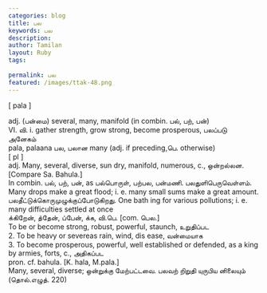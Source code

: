 ```yaml
---
categories: blog
title: பல
keywords: பல
description: 
author: Tamilan
layout: Ruby
tags: 
 
permalink: பல
featured: /images/ttak-48.png
---
```

  
[ pala ]  
  
adj. (பன்மை) several, many, manifold (in combin. பல், பற், பன்)  
VI. வி. i. gather strength, grow strong, become prosperous, பலப்படு  
அனேகம்  
pala, palaana பல, பலான many (adj. if preceding,பெ. otherwise)  
[ pl ]  
adj. Many, several, diverse, sun dry, manifold, numerous, c., ஒன்றல்லன. [Compare Sa. Bahula.]  
In combin. பல், பற், பன், as பல்பொருள், பற்பல, பன்மணி. பலதுளிபெருவெள்ளம். Many drops make a great flood; i. e. many small sums make a great amount. பலதீட்டுக்கொருமுழுக்குப்போடுகிறது. One bath ing for various pollutions; i. e. many difficulties settled at once  
க்கிறேன், த்தேன், ப்பேன், க்க, வி.பெ. [com. பெல.]  
To be or become strong, robust, powerful, staunch, உறுதிப்பட  
2. To be heavy or severeas rain, wind, dis ease, வன்மையாக  
3. To become prosperous, powerful, well established or defended, as a king by armies, forts, c., அதிகப்பட  
pron. cf. bahula. [K. hala, M.pala.]  
Many, several, diverse; ஒன்றுக்கு மேற்பட்டவை. பலவற் றிறுதி யுருபிய னிலையும் (தொல்.எழுத். 220)